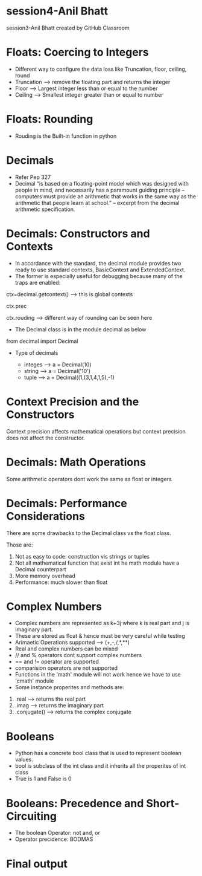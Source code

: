 # session4-Anil Bhatt
session3-Anil Bhatt created by GitHub Classroom

# Floats: Coercing to Integers
- Different way to configure the data loss like Truncation, floor, ceiling, round
- Truncation --> remove the floating part and returns the integer
- Floor --> Largest integer less than or equal to the number
- Ceiling --> Smallest integer greater than or equal to number

# Floats: Rounding
- Rouding is the Built-in function in python
  
# Decimals
- Refer Pep 327
- Decimal “is based on a floating-point model which was designed with people in mind, and necessarily has a paramount guiding principle – computers must provide an arithmetic that works in the same way as the arithmetic that people learn at school.” – excerpt from the decimal arithmetic specification.

# Decimals: Constructors and Contexts
- In accordance with the standard, the decimal module provides two ready to use standard contexts, BasicContext and ExtendedContext. 
- The former is especially useful for debugging because many of the traps are enabled:
  
ctx=decimal.getcontext() --> this is global contexts

ctx.prec

ctx.rouding --> different way of rounding can be seen here

- The Decimal class is in the module decimal as below

from decimal import Decimal

- Type of decimals

  - integes  --> a = Decimal(10)
  - string   --> a = Decimal('10')
  - tuple    --> a = Decimal((1,(3,1,4,1,5),-1)
	
# Context Precision and the Constructors
Context precision affects mathematical operations  but context precision does not affect the constructor.

# Decimals: Math Operations
Some arithmetic operators dont work the same as float or integers

# Decimals: Performance Considerations

There are some drawbacks to the Decimal class vs the float class.

Those are:
1. Not as easy to code: construction vis strings or tuples
2. Not all mathematical function that exist int he math module have a Decimal counterpart
3. More memory overhead
4. Performance: much slower than float

# Complex Numbers
- Complex numbers are represented as k+3j where k is real part and j is imaginary part.
- These are stored as float & hence must be very careful while testing
- Arimaetic Operations supported --> (+,-,/,*,**)
- Real and complex numbers can be mixed
- // and % operators dont support complex numbers
- == and != operator are supported
- comparision operators are not supported
- Functions in the 'math' module will not work hence we have to use 'cmath' module
- Some instance properites and methods are:
1. .real 				    --> returns the real part
2. .imag 				    --> returns the imaginary part
3. .conjugate()			--> returns the complex conjugate

# Booleans

- Python has a concrete bool class that is used to represent boolean values.
- bool is subclass of the int class and it inherits all the properites of int class
- True is 1 and False is 0

# Booleans: Precedence and Short-Circuiting
- The boolean Operator: not and, or
- Operator precidence: BODMAS

# Final output

